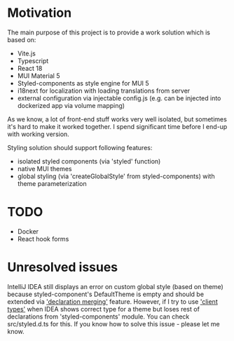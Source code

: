 # Motivation

The main purpose of this project is to provide a work solution which is based on:
* Vite.js
* Typescript
* React 18
* MUI Material 5  
* Styled-components as style engine for MUI 5
* i18next for localization with loading translations from server
* external configuration via injectable config.js (e.g. can be injected into dockerized app via volume mapping)

As we know, a lot of front-end stuff works very well isolated, but sometimes it's hard to make it worked together. I spend significant time before I end-up with working version.

Styling solution should support following features:
* isolated styled components (via 'styled' function)
* native MUI themes
* global styling (via 'createGlobalStyle' from styled-components) with theme parameterization

# TODO

* Docker
* React hook forms

# Unresolved issues

IntelliJ IDEA still displays an error on custom global style (based on theme)
because styled-component's DefaultTheme is empty and should be extended via
['declaration merging'](https://www.typescriptlang.org/docs/handbook/declaration-merging.html) feature.
However, if I try to use ['client types'](https://vitejs.dev/guide/features.html#client-types) 
when IDEA shows correct type for a theme but loses rest of declarations from 'styled-components' module.
You can check src/styled.d.ts for this. If you know how to solve this issue - please let me know.


